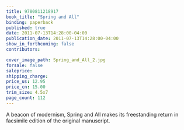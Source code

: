 ```yaml
---
title: 9780811218917
book_title: "Spring and All"
binding: paperback
published: true
date: 2011-07-13T14:28:00-04:00
publication_date: 2011-07-13T14:28:00-04:00
show_in_forthcoming: false
contributors:

cover_image_path: Spring_and_All_2.jpg
forsale: false
saleprice:
shipping_charge:
price_us: 12.95
price_cn: 15.00
trim_size: 4.5x7
page_count: 112
---
```

A beacon of modernism, Spring and All makes its freestanding return in facsimile edition of the original manuscript.

